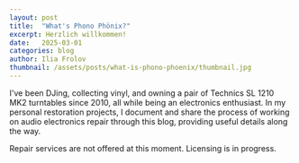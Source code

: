 ```yaml
---
layout: post
title:  "What's Phono Phönix?"
excerpt: Herzlich willkommen!
date:   2025-03-01
categories: blog
author: Ilia Frolov
thumbnail: /assets/posts/what-is-phono-phoenix/thumbnail.jpg
---
```


I've been DJing, collecting vinyl, and owning a pair of Technics SL 1210 MK2 turntables since 2010, all while being an electronics enthusiast. In my personal restoration projects, I document and share the process of working on audio electronics repair through this blog, providing useful details along the way. 

Repair services are not offered at this moment. Licensing is in progress.